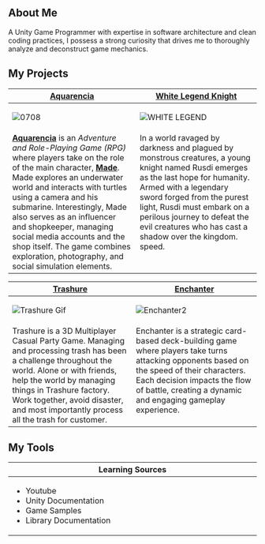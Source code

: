 About Me
---
A Unity Game Programmer with expertise in software architecture and clean coding practices, I possess a strong curiosity that drives me to thoroughly analyze and deconstruct game mechanics.
 
<h2>My Projects</h2>

<!-- ============================================= -->
<table>
  <thead>
    <tr>
      <th width="500px" align="center"><a href="https://github.com/Gramonesk/Aquarencia">Aquarencia</th>
      <th width="500px" align="center"><a href="https://github.com/ORIAMM/Capstonee">White Legend Knight</th>
    </tr>
  </thead>
  <tbody>
  <td>

![0708](https://github.com/Gramonesk/Gramonesk/assets/154248035/f78a3136-e036-449a-a8e1-bfe028b4f884)

  </td>
  <td>
   
![WHITE LEGEND](https://github.com/user-attachments/assets/68186c8d-6c48-49e6-89bf-c718463144a7)

  </td>
  </tr>
  <tr width="500px">
<td valign="text-top">
    <u><b>Aquarencia</b></u> is an <i>Adventure and Role-Playing Game (RPG)</i> where players take on the role of the main character, <u><b>Made</b></u>. Made explores an underwater world and interacts with turtles using a camera and his submarine. Interestingly, Made also serves as an influencer and shopkeeper, managing social media accounts and the shop itself. The game combines exploration, photography, and social simulation elements.
</td>

  <td valign="text-top">
   In a world ravaged by darkness and plagued by monstrous creatures, a young knight named Rusdi emerges as the last hope for humanity. Armed with a legendary sword forged from the purest light, Rusdi must embark on a perilous journey to defeat the evil creatures who has cast a shadow over the kingdom.
speed.
  </td>
  </tr>
  </tbody>
</table>
<!-- ============================================= -->
<table>
  <thead>
    <tr>
      <th width="500px" align="center"><a href="https://github.com/Gramonesk/Treasure">Trashure</th>
      <th width="500px" align="center"><a href="https://github.com/Gramonesk/Enchanter">Enchanter</th>
    </tr>
  </thead>
  <tbody>
  <td>
   
![Trashure Gif](https://github.com/user-attachments/assets/4bc3d33b-1771-45e8-a657-6d34836c7240)

  </td>
  <td>
   
![Enchanter2](https://github.com/user-attachments/assets/f48d53bf-7849-453c-ab0c-52383f704455)

  </td>
  </tr>
  <tr width="500px">
<td valign="text-top">
    Trashure is a 3D Multiplayer Casual Party Game. Managing and processing trash has been a challenge throughout the world. Alone or with friends, help the world by managing things in Trashure factory. Work together, avoid disaster, and most importantly process all the trash for customer.
</td>

  <td valign="text-top">
  Enchanter is a strategic card-based deck-building game where players take turns attacking opponents based on the speed of their characters. Each decision impacts the flow of battle, creating a dynamic and engaging gameplay experience.
  </td>
  </tr>
  </tbody>
</table>
<!-- ============================================= -->
<h2>My Tools</h2>
<table>
  <thead>
    <tr>
      <th width="500px" align="center">Learning Sources</th>
    </tr>
  </thead>
  <tbody>
  <tr width="500px" align="left">
  <td>

  
- Youtube
- Unity Documentation
- Game Samples
- Library Documentation

</td>
</tr>
</tbody>

</table>
<!-- ============================================= -->
